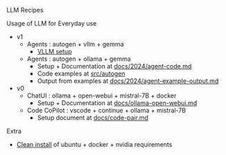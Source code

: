 LLM Recipes

Usage of LLM for Everyday use

- v1
    - Agents : autogen + vllm + gemma
        - [VLLM setup](https://github.com/slabstech/llm-recipes/blob/main/docs/vllm.md) 
    - Agents : autogen + ollama + gemma
        - Setup + Documentation at [docs/2024/agent-code.md](https://github.com/slabstech/llm-recipes/blob/main/docs/2024/agent-code.md) 
        - Code examples at [src/autogen](https://github.com/slabstech/llm-recipes/tree/main/src/autogen)
        - Output from examples at [docs/2024/agent-example-output.md](https://github.com/slabstech/llm-recipes/blob/main/docs/2024/agent-example-output.md)
- v0
    - ChatUI  : ollama + open-webui + mistral-7B + docker
        - Setup + Documentation at [docs/ollama-open-webui.md](https://github.com/slabstech/llm-recipes/blob/main/docs/ollama-open-webui.md)
    - Code CoPilot : vscode + continue + ollama + mistral-7B
        - Setup document at [docs/code-pair.md](https://github.com/slabstech/llm-recipes/blob/main/docs/code-pair.md)

Extra 
 - [Clean install](https://github.com/slabstech/llm-recipes/blob/main/docs/clean-ubuntu-setup.md) of ubuntu + docker + nvidia requirements